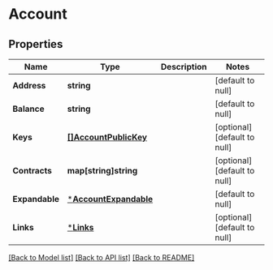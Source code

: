 # Account

## Properties
Name | Type | Description | Notes
------------ | ------------- | ------------- | -------------
**Address** | **string** |  | [default to null]
**Balance** | **string** |  | [default to null]
**Keys** | [**[]AccountPublicKey**](AccountPublicKey.md) |  | [optional] [default to null]
**Contracts** | **map[string]string** |  | [optional] [default to null]
**Expandable** | [***AccountExpandable**](Account__expandable.md) |  | [default to null]
**Links** | [***Links**](Links.md) |  | [optional] [default to null]

[[Back to Model list]](../README.md#documentation-for-models) [[Back to API list]](../README.md#documentation-for-api-endpoints) [[Back to README]](../README.md)

